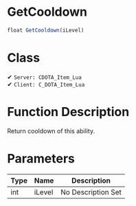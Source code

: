 # GetCooldown
```js	
float GetCooldown(iLevel)
```
# Class
✔ `Server: CDOTA_Item_Lua`  
✔ `Client: C_DOTA_Item_Lua`  

# Function Description
Return cooldown of this ability.
# Parameters
Type|Name|Description
--|--|--
int|iLevel|No Description Set
